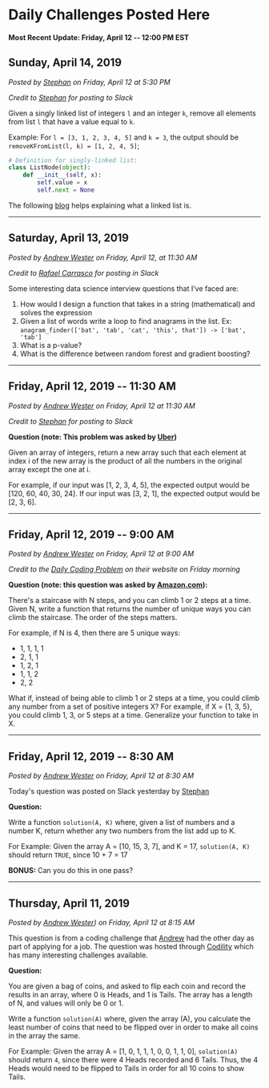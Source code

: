 # Daily Challenges Posted Here

#### Most Recent Update: Friday, April 12 -- 12:00 PM EST

##  Sunday, April 14, 2019
*Posted by [Stephan](https://github.com/osterburg) on Friday, April 12 at 5:30 PM*

*Credit to [Stephan](https://github.com/osterburg) for posting to Slack*

Given a singly linked list of integers `l` and an integer `k`, remove all elements from list `l` that have a value equal to `k`.

Example:
For `l = [3, 1, 2, 3, 4, 5]` and `k = 3`, the output should be `removeKFromList(l, k) = [1, 2, 4, 5]`;

```python
# Definition for singly-linked list:
class ListNode(object):
 	def __init__(self, x):
		self.value = x
 		self.next = None
```

The following [blog](https://medium.com/@kojinoshiba/data-structures-in-python-series-1-linked-lists-d9f848537b4d) helps explaining what a linked list is.

---

## Saturday, April 13, 2019
*Posted by [Andrew Wester](https://github.com/steeznation16) on Friday, April 12, at 11:30 AM*

*Credit to [Rafael Carrasco](https://github.com/erdosn) for posting in Slack*

Some interesting data science interview questions that I’ve faced are:
1) How would I design a function that takes in a string (mathematical) and solves the expression
2) Given a list of words write a loop to find anagrams in the list. Ex: `anagram_finder(['bat', 'tab', 'cat', 'this', that']) -> ['bat', 'tab']`
3) What is a p-value?
4) What is the difference between random forest and gradient boosting?

---

## Friday, April 12, 2019 -- 11:30 AM
*Posted by [Andrew Wester](https://github.com/steeznation16) on Friday, April 12 at 11:30 AM*

*Credit to [Stephan](https://github.com/osterburg) for posting to Slack*

**Question (note: This problem was asked by [Uber](uber.com))**

Given an array of integers, return a new array such that each element at index i of the new array is the product of all the numbers in the original array except the one at i.

For example, if our input was [1, 2, 3, 4, 5], the expected output would be [120, 60, 40, 30, 24]. If our input was [3, 2, 1], the expected output would be [2, 3, 6].

---

## Friday, April 12, 2019 -- 9:00 AM
*Posted by [Andrew Wester](https://github.com/steeznation16) on Friday, April 12 at 9:00 AM*

*Credit to the [Daily Coding Problem](https://www.dailycodingproblem.com/) on their website on Friday morning*

**Question (note: this question was asked by [Amazon.com](amazon.com)):** 

There's a staircase with N steps, and you can climb 1 or 2 steps at a time. Given N, write a function that returns the number of unique ways you can climb the staircase. The order of the steps matters.

For example, if N is 4, then there are 5 unique ways:

- 1, 1, 1, 1
- 2, 1, 1
- 1, 2, 1
- 1, 1, 2
- 2, 2

What if, instead of being able to climb 1 or 2 steps at a time, you could climb any number from a set of positive integers X? For example, if X = {1, 3, 5}, you could climb 1, 3, or 5 steps at a time. Generalize your function to take in X.

---

## Friday, April 12, 2019 -- 8:30 AM
*Posted by [Andrew Wester](https://github.com/steeznation16) on Friday, April 12 at 8:30 AM*

Today's question was posted on Slack yesterday by [Stephan](https://github.com/osterburg)

**Question:**

Write a function `solution(A, K)` where, given a list of numbers and a number K, return whether any two numbers from the list add up to K.

For Example: Given the array A = [10, 15, 3, 7], and K = 17, `solution(A, K)` should return `TRUE`, since 10 + 7 = 17

**BONUS:** Can you do this in one pass?

---

## Thursday, April 11, 2019
*Posted by [Andrew Wester](https://github.com/steeznation16)) on Friday, April 12 at 8:15 AM*

This question is from a coding challenge that [Andrew](https://github.com/steeznation16) had the other day as part of applying for a job.  The question was hosted through [Codility](https://app.codility.com/programmers/) which has many interesting challenges available.

**Question:**

You are given a bag of coins, and asked to flip each coin and record the results in an array, where 0 is Heads, and 1 is Tails.  The array has a length of N, and values will only be 0 or 1.  

Write a function `solution(A)` where, given the array (A), you calculate the least number of coins that need to be flipped over in order to make all coins in the array the same.

For Example: Given the array A = [1, 0, 1, 1, 1, 0, 0, 1, 1, 0], `solution(A)` should return `4`, since there were 4 Heads recorded and 6 Tails.  Thus, the 4 Heads would need to be flipped to Tails in order for all 10 coins to show Tails.